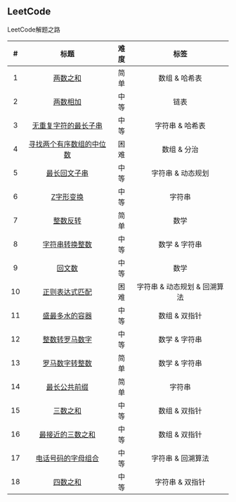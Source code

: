 ## LeetCode
LeetCode解题之路

| # | 标题 | 难度 | 标签 |
| :-----:| :----: | :----: | :----: |
| 1 | [两数之和][001] | 简单 | 数组 & 哈希表 |
| 2 | [两数相加][002] | 中等 | 链表 |
| 3 | [无重复字符的最长子串][003] | 中等 | 字符串 & 哈希表 |
| 4 | [寻找两个有序数组的中位数][004] | 困难 | 数组 & 分治 |
| 5 | [最长回文子串][005] | 中等 | 字符串 & 动态规划 |
| 6 | [Z字形变换][006] | 中等 | 字符串 |
| 7 | [整数反转][007] | 简单 | 数学 |
| 8 | [字符串转换整数][008] | 中等 | 数学 & 字符串 |
| 9 | [回文数][009] | 中等 | 数学 |
| 10 | [正则表达式匹配][010] | 困难 | 字符串 & 动态规划 & 回溯算法 |
| 11 | [盛最多水的容器][011] | 中等 | 数组 & 双指针 |
| 12 | [整数转罗马数字][012] | 中等 | 数学 & 字符串 |
| 13 | [罗马数字转整数][013] | 简单 | 数学 & 字符串 |
| 14 | [最长公共前缀][014] | 简单 | 字符串 |
| 15 | [三数之和][015] | 中等 | 数组 & 双指针 |
| 16 | [最接近的三数之和][016] | 中等 | 数组 & 双指针 |
| 17 | [电话号码的字母组合][017] | 中等 | 字符串 & 回溯算法 |
| 18 | [四数之和][018] | 中等 | 字符串 & 双指针 |









[001]: https://github.com/mocHeart/leetcode/tree/master/src/leetBank/_001
[002]: https://github.com/mocHeart/leetcode/tree/master/src/leetBank/_002
[003]: https://github.com/mocHeart/leetcode/tree/master/src/leetBank/_003
[004]: https://github.com/mocHeart/leetcode/tree/master/src/leetBank/_004
[005]: https://github.com/mocHeart/leetcode/tree/master/src/leetBank/_005
[006]: https://github.com/mocHeart/leetcode/tree/master/src/leetBank/_006
[007]: https://github.com/mocHeart/leetcode/tree/master/src/leetBank/_007
[008]: https://github.com/mocHeart/leetcode/tree/master/src/leetBank/_008
[009]: https://github.com/mocHeart/leetcode/tree/master/src/leetBank/_009
[010]: https://github.com/mocHeart/leetcode/tree/master/src/leetBank/_010
[011]: https://github.com/mocHeart/leetcode/tree/master/src/leetBank/_011
[012]: https://github.com/mocHeart/leetcode/tree/master/src/leetBank/_012
[013]: https://github.com/mocHeart/leetcode/tree/master/src/leetBank/_013
[014]: https://github.com/mocHeart/leetcode/tree/master/src/leetBank/_014
[015]: https://github.com/mocHeart/leetcode/tree/master/src/leetBank/_015
[016]: https://github.com/mocHeart/leetcode/tree/master/src/leetBank/_016
[017]: https://github.com/mocHeart/leetcode/tree/master/src/leetBank/_017
[018]: https://github.com/mocHeart/leetcode/tree/master/src/leetBank/_018
